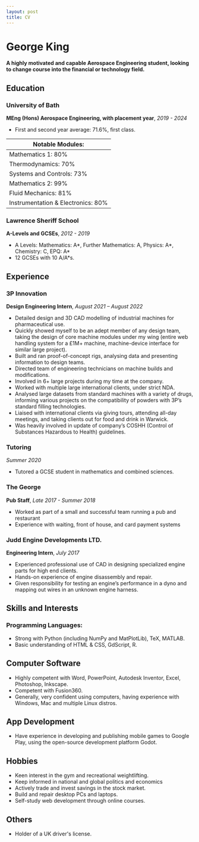 ```yaml
---
layout: post
title: CV
---
```


# George King

**A highly motivated and capable Aerospace Engineering student, looking to change course into the financial or technology field.**

## Education

### University of Bath
**MEng (Hons) Aerospace Engineering, with placement year**,  *2019 - 2024*

- First and second year average: 71.6%, first class.

|Notable Modules:|
|---|
| Mathematics 1: 80%	|
| Thermodynamics: 70% |
| Systems and Controls: 73% |
| Mathematics 2: 99% |
|	Fluid Mechanics: 81% |
|	Instrumentation & Electronics: 80% |

### Lawrence Sheriff School
**A-Levels and GCSEs**,  *2012 - 2019*

- A Levels: Mathematics: A*, Further Mathematics: A, Physics: A*, Chemistry: C, EPQ: A* 
- 12 GCSEs with 10 A/A*s.

## Experience

### 3P Innovation
**Design Engineering Intern**,  *August 2021 – August 2022*

- Detailed design and 3D CAD modelling of industrial machines for pharmaceutical use.
- Quickly showed myself to be an adept member of any design team, taking the design of core machine modules under my wing (entire web handling system for a £1M+ machine, machine-device interface for similar large project).
- Built and ran proof-of-concept rigs, analysing data and presenting information to design teams.
- Directed team of engineering technicians on machine builds and modifications.
- Involved in 6+ large projects during my time at the company.
- Worked with multiple large international clients, under strict NDA.
- Analysed large datasets from standard machines with a variety of drugs, informing various projects on the compatibility of powders with 3P’s standard filling technologies.
- Liaised with international clients via giving tours, attending all-day meetings, and taking clients out for food and drink in Warwick.
- Was heavily involved in update of company’s COSHH (Control of Substances Hazardous to Health) guidelines.

### Tutoring
*Summer 2020*
- Tutored a GCSE student in mathematics and combined sciences.

### The George
**Pub Staff**,  *Late 2017 - Summer 2018*
- Worked as part of a small and successful team running a pub and restaurant
- Experience with waiting, front of house, and card payment systems

### Judd Engine Developments LTD.
**Engineering Intern**,  *July 2017*
- Experienced professional use of CAD in designing specialized engine parts for high end clients.
- Hands-on experience of engine disassembly and repair.
- Given responsibility for testing an engine’s performance in a dyno and mapping out wires in an unknown engine harness.

## Skills and Interests

### Programming Languages:
- Strong with Python (including NumPy and MatPlotLib), TeX, MATLAB.
- Basic understanding of HTML & CSS, GdScript, R.

## Computer Software
- Highly competent with Word, PowerPoint, Autodesk Inventor, Excel, Photoshop, Inkscape.
- Competent with Fusion360.
- Generally, very confident using computers, having experience with Windows, Mac and multiple Linux distros.

## App Development
- Have experience in developing and publishing mobile games to Google Play, using the open-source development platform Godot.

## Hobbies
- Keen interest in the gym and recreational weightlifting.
- Keep informed in national and global politics and economics
- Actively trade and invest savings in the stock market.
- Build and repair desktop PCs and laptops.
- Self-study web development through online courses.

## Others
- Holder of a UK driver's license.






